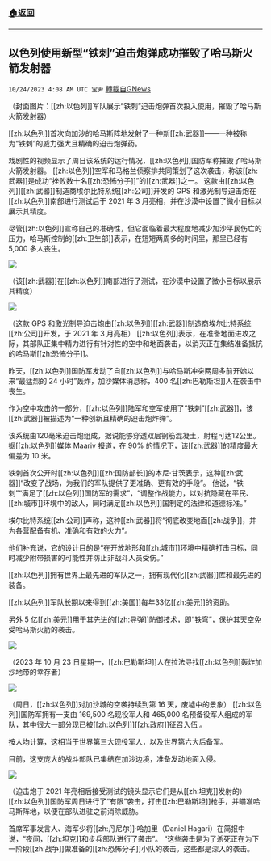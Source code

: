###  [:house:返回](README.md)
---


## 以色列使用新型“铁刺”迫击炮弹成功摧毁了哈马斯火箭发射器
`10/24/2023 4:08 AM UTC 宝尹` [轉載自GNews](https://gnews.org/articles/1872655)

（封面图片：[[zh:以色列]]军队展示“铁刺”迫击炮弹首次投入使用，摧毁了哈马斯火箭发射器）

[[zh:以色列]]首次向加沙的哈马斯阵地发射了一种新[[zh:武器]]——一种被称为“铁刺”的威力强大且精确的迫击炮弹药。

戏剧性的视频显示了周日该系统的运行情况，[[zh:以色列]]国防军称摧毁了哈马斯火箭发射器。
[[zh:以色列]]空军和马格兰侦察排共同策划了这次袭击，称该[[zh:武器]]是成功“挫败数十名[[zh:恐怖分子]]”的[[zh:武器]]之一。
这款由[[zh:以色列]][[zh:武器]]制造商埃尔比特系统[[zh:公司]]开发的 GPS 和激光制导迫击炮在[[zh:以色列]]南部进行测试后于 2021 年 3 月亮相，并在沙漠中设置了微小目标以展示其精度。

尽管[[zh:以色列]]宣称自己的准确性，但它面临着最大程度地减少加沙平民伤亡的压力，哈马斯控制的[[zh:卫生部]]表示，在短短两周多的时间里，那里已经有 5,000 多人丧生。

![](https://i.imgur.com/anmpyEj.jpg)

（该[[zh:武器]]在[[zh:以色列]]南部进行了测试，在沙漠中设置了微小目标以展示其精度）

![](https://i.imgur.com/4iAwtmi.jpg)

（这款 GPS 和激光制导迫击炮由[[zh:以色列]][[zh:武器]]制造商埃尔比特系统[[zh:公司]]开发，于 2021 年 3 月亮相）
[[zh:以色列]]表示，在准备地面进攻之际，其部队正集中精力进行有针对性的空中和地面袭击，以消灭正在集结准备抵抗的哈马斯[[zh:恐怖分子]]。

昨天，[[zh:以色列]]国防军发动了自[[zh:以色列]]与哈马斯冲突两周多前开始以来“最猛烈的 24 小时”轰炸，加沙媒体消息称，400 名[[zh:巴勒斯坦]]人在袭击中丧生。

作为空中攻击的一部分，[[zh:以色列]]陆军和空军使用了“铁刺”[[zh:武器]]，该[[zh:武器]]被描述为“一种创新且精确的迫击炮炸弹”。

该系统由120毫米迫击炮组成，据说能够穿透双层钢筋混凝土，射程可达12公里。 
据[[zh:以色列]]媒体 Maariv 报道，在 90% 的情况下，该[[zh:武器]]的精度最大偏差为 10 米。

铁刺首次公开时[[zh:以色列]][[zh:国防部长]]的本尼·甘茨表示，这种[[zh:武器]]“改变了战场，为我们的军队提供了更准确、更有效的手段”。
他说，“铁刺”“满足了[[zh:以色列]]国防军的需求”，“调整作战能力，以对抗隐藏在平民、[[zh:城市]]环境中的敌人，同时满足[[zh:以色列]]国制定的法律和道德标准。” 

埃尔比特系统[[zh:公司]]声称，这种[[zh:武器]]将“彻底改变地面[[zh:战争]]，并为各营配备有机、准确和有效的火力”。

他们补充说，它的设计目的是“在开放地形和[[zh:城市]]环境中精确打击目标，同时减少附带损害的可能性并防止非战斗人员受伤。”

[[zh:以色列]]拥有世界上最先进的军队之一，拥有现代化[[zh:武器]]库和最先进的装备。 

[[zh:以色列]]军队长期以来得到[[zh:美国]]每年33亿[[zh:美元]]的资助。

另外 5 亿[[zh:美元]]用于其先进的[[zh:导弹]]防御技术，即“铁穹”，保护其天空免受哈马斯火箭的袭击。

![](https://i.imgur.com/BnJXQy1.jpg)

（2023 年 10 月 23 日星期一，[[zh:巴勒斯坦]]人在拉法寻找[[zh:以色列]]轰炸加沙地带的幸存者）

![](https://i.imgur.com/DHKAqKH.jpg)

（周日，[[zh:以色列]]对加沙城的空袭持续到第 16 天，废墟中的景象）
[[zh:以色列]]国防军拥有一支由 169,500 名现役军人和 465,000 名预备役军人组成的军队，其中很大一部分现已被[[zh:以色列]][[zh:政府]]征召入伍 。 

按人均计算，这相当于世界第三大现役军人，以及世界第六大后备军。

目前，这支庞大的战斗部队已集结在加沙边境，准备发动地面入侵。 

![](https://i.imgur.com/sXn5zNP.jpg)

（迫击炮于 2021 年亮相后接受测试的镜头显示它们是从[[zh:坦克]]发射的）
[[zh:以色列]]国防军周日进行了“有限”袭击，打击[[zh:巴勒斯坦]]枪手，并瞄准哈马斯阵地，以便在部队进驻之前消除威胁。

首席军事发言人、海军少将[[zh:丹尼尔]]·哈加里（Daniel Hagari）在简报中说，“夜间，[[zh:坦克]]和步兵部队进行了袭击”。
 “这些袭击是为了杀死正在为下一阶段[[zh:战争]]做准备的[[zh:恐怖分子]]小队的袭击。这些都是深入的袭击。





